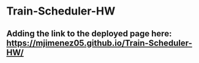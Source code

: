 # Train-Scheduler-HW

## Adding the link to the deployed page here: https://mjimenez05.github.io/Train-Scheduler-HW/
